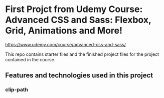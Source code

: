 # First Projct from Udemy Course: Advanced CSS and Sass: Flexbox, Grid, Animations and More!

https://www.udemy.com/course/advanced-css-and-sass/

This repo contains starter files and the finished project files for the project contained in the course.

## Features and technologies used in this project

### clip-path
